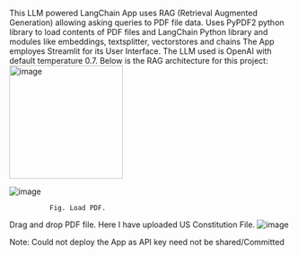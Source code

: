 This LLM powered LangChain App uses RAG (Retrieval Augmented Generation) allowing asking queries to PDF file data. Uses PyPDF2 python library to load contents of PDF files and LangChain Python library and modules like embeddings, textsplitter, vectorstores and chains
The App employes Streamlit for its User Interface. The LLM used is OpenAI with default temperature 0.7.
Below is the RAG architecture for this project:
<img width="202" alt="image" src="https://github.com/user-attachments/assets/a6cc5b4a-fbec-43ef-b752-ec7d04aed194" />


![image](https://github.com/rutujakokate430/Ask-your-PDF/assets/111034043/b8e66096-46d1-46b6-8136-27a67972b566)

              Fig. Load PDF.

Drag and drop PDF file. Here I have uploaded US Constitution File. 
![image](https://github.com/rutujakokate430/Ask-your-PDF/assets/111034043/ad5f2470-6d00-4983-b33b-7ba8dbdb1619)

Note: Could not deploy the App as API key need not be shared/Committed
